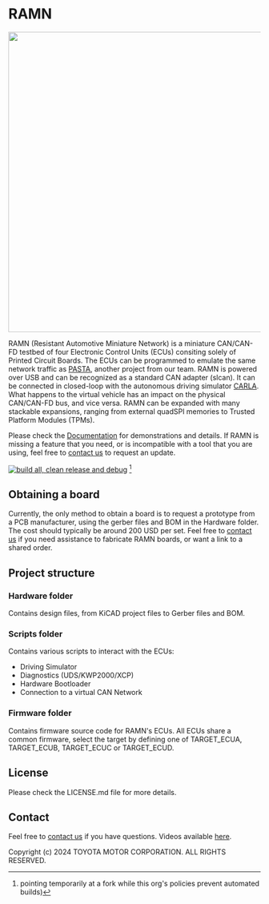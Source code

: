 # RAMN

<img src="https://ramn.readthedocs.io/en/latest/_images/ramn_simple_setup.jpg" width="600">

RAMN (Resistant Automotive Miniature Network) is a miniature CAN/CAN-FD testbed of four Electronic Control Units (ECUs) consiting solely of Printed Circuit Boards. The ECUs can be programmed to emulate the same network traffic as [PASTA](https://github.com/pasta-auto/PASTA1.0), another project from our team. RAMN is powered over USB and can be recognized as a standard CAN adapter (slcan). It can be connected in closed-loop with the autonomous driving simulator [CARLA](https://github.com/carla-simulator/carla). What happens to the virtual vehicle has an impact on the physical CAN/CAN-FD bus, and vice versa. RAMN can be expanded with many stackable expansions, ranging from external quadSPI memories to Trusted Platform Modules (TPMs). 

Please check the [Documentation](https://ramn.readthedocs.io/) for demonstrations and details.
If RAMN is missing a feature that you need, or is incompatible with a tool that you are using, feel free to [contact us](mailto:camille.gay@toyota.global) to request an update.

[![build all, clean release and debug](https://github.com/BenGardiner/RAMN/actions/workflows/build_all.yml/badge.svg)](https://github.com/BenGardiner/RAMN/actions/workflows/build_all.yml) [^1]

[^1]: pointing temporarily at a fork while this org's policies prevent automated builds)

## Obtaining a board

Currently, the only method to obtain a board is to request a prototype from a PCB manufacturer, using the gerber files and BOM in the Hardware folder. The cost should typically be around 200 USD per set.
Feel free to [contact us](mailto:camille.gay@toyota.global) if you need assistance to fabricate RAMN boards, or want a link to a shared order.

## Project structure
### Hardware folder
Contains design files, from KiCAD project files to Gerber files and BOM.

### Scripts folder

Contains various scripts to interact with the ECUs:
- Driving Simulator
- Diagnostics (UDS/KWP2000/XCP)
- Hardware Bootloader
- Connection to a virtual CAN Network

### Firmware folder
Contains firmware source code for RAMN's ECUs. All ECUs share a common firmware, select the target by defining one of TARGET_ECUA, TARGET_ECUB, TARGET_ECUC or TARGET_ECUD.

## License
Please check the LICENSE.md file for more details. 

## Contact
Feel free to [contact us](mailto:camille.gay@toyota.global) if you have questions.
Videos available [here](https://twitter.com/ramn_auto).

Copyright (c) 2024 TOYOTA MOTOR CORPORATION. ALL RIGHTS RESERVED.
